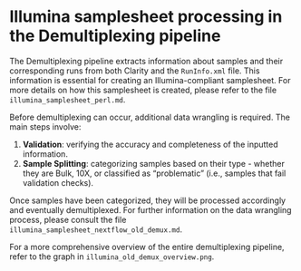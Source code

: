 # Illumina samplesheet processing in the Demultiplexing pipeline
The Demultiplexing pipeline extracts information about samples and their corresponding runs from both Clarity and the `RunInfo.xml` file. This information is essential for creating an Illumina-compliant samplesheet. For more details on how this samplesheet is created, please refer to the file `illumina_samplesheet_perl.md`.

Before demultiplexing can occur, additional data wrangling is required. The main steps involve:

1. **Validation**: verifying the accuracy and completeness of the inputted information.
2. **Sample Splitting**: categorizing samples based on their type - whether they are Bulk, 10X, or classified as “problematic” (i.e., samples that fail validation checks).

Once samples have been categorized, they will be processed accordingly and eventually demultiplexed. For further information on the data wrangling process, please consult the file `illumina_samplesheet_nextflow_old_demux.md`.

For a more comprehensive overview of the entire demultiplexing pipeline, refer to the graph in `illumina_old_demux_overview.png`.
